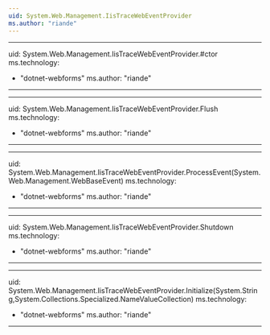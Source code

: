```yaml
---
uid: System.Web.Management.IisTraceWebEventProvider
ms.author: "riande"
---
```


---
uid: System.Web.Management.IisTraceWebEventProvider.#ctor
ms.technology: 
  - "dotnet-webforms"
ms.author: "riande"
---

---
uid: System.Web.Management.IisTraceWebEventProvider.Flush
ms.technology: 
  - "dotnet-webforms"
ms.author: "riande"
---

---
uid: System.Web.Management.IisTraceWebEventProvider.ProcessEvent(System.Web.Management.WebBaseEvent)
ms.technology: 
  - "dotnet-webforms"
ms.author: "riande"
---

---
uid: System.Web.Management.IisTraceWebEventProvider.Shutdown
ms.technology: 
  - "dotnet-webforms"
ms.author: "riande"
---

---
uid: System.Web.Management.IisTraceWebEventProvider.Initialize(System.String,System.Collections.Specialized.NameValueCollection)
ms.technology: 
  - "dotnet-webforms"
ms.author: "riande"
---
